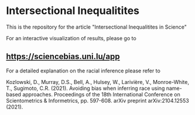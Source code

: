 # Intersectional Inequalitites


This is the repository for the article "Intersectional Inequalitites in Science" 


For an interactive visualization of results, please go to

## https://sciencebias.uni.lu/app


For a detailed explanation on the racial inference please refer to

Kozlowski, D., Murray, D.S., Bell, A., Hulsey, W., Larivière, V., Monroe-White, T., Sugimoto, C.R. (2021). Avoiding bias when inferring race using name-based approaches. Proceedings of the 18th International Conference on Scientometrics & Informetrics, pp. 597-608. arXiv preprint arXiv:2104.12553 (2021).

